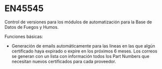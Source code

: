 # EN45545
 
 Control de versiones para los módulos de automatización para la Base de Datos de Fuegos y Humos.
 
 Funciones básicas:
 
 - Generación de emails automáticamente para las lineas en las que algún certificado haya expirado o expire en los próximos 6 meses. 
   Los correos se generan con un lista con información todos los Part Numbers que necesitan nuevos certificados para cada proveedor.
 
 
